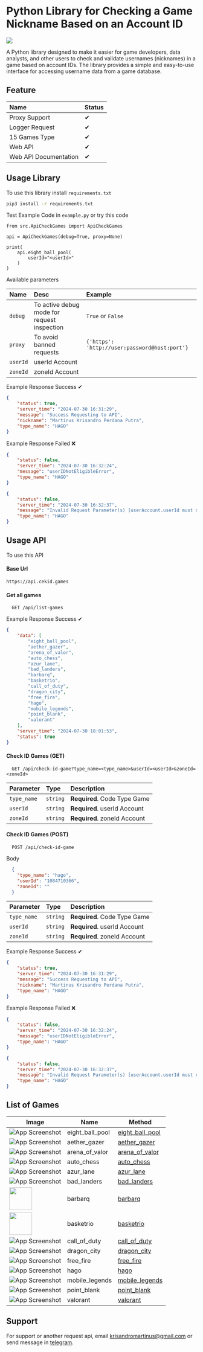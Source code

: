 
# Python Library for Checking a Game Nickname Based on an Account ID
<img src="https://raw.githubusercontent.com/sandrocods/api-cek-id-game/master/assets/banner.png">

A Python library designed to make it easier for game developers, data analysts, and other users to check and validate usernames (nicknames) in a game based on account IDs. The library provides a simple and easy-to-use interface for accessing username data from a game database.



## Feature

| Name | Status     |
| :-------- | :------- |
| Proxy Support | ✔ |
| Logger Request | ✔ |
| 15 Games Type | ✔ |
| Web API | ✔ |
| Web API Documentation |  ✔ |




## Usage Library

To use this library install `requirements.txt`
```bash
pip3 install -r requirements.txt
```
Test Example Code in `example.py` or try this code 
```python3
from src.ApiCheckGames import ApiCheckGames

api = ApiCheckGames(debug=True, proxy=None)

print(
    api.eight_ball_pool(
        userId="<userId>"
    )
)
```
Available parameters

| Name | Desc     | Example |
| :-------- | :------- | :------- |
| `debug` | To active debug mode for request inspection | `True` or `False`|
| `proxy` | To avoid banned requests | `{'https': 'http://user:password@host:port'}`|
| `userId` | userId Account | |
| `zoneId` | zoneId Account | |


Example Response Success ✔
```json
{
    "status": true,
    "server_time": "2024-07-30 16:31:29",
    "message": "Success Requesting to API",
    "nickname": "Martinus Krisandro Perdana Putra",
    "type_name": "HAGO"
}
```

Example Response Failed ❌
```json
{
    "status": false,
    "server_time": "2024-07-30 16:32:24",
    "message": "userIDNotEligibleError",
    "type_name": "HAGO"
}
```

```json
{
    "status": false,
    "server_time": "2024-07-30 16:32:37",
    "message": "Invalid Request Parameter(s) [userAccount.userId must not be blank]",
    "type_name": "HAGO"
}
```

## Usage API

To use this API

#### Base Url

```http
https://api.cekid.games
```

#### Get all games

```http
  GET /api/list-games
```
Example Response Success ✔
```json
{
	"data": [
		"eight_ball_pool",
		"aether_gazer",
		"arena_of_valor",
		"auto_chess",
		"azur_lane",
		"bad_landers",
		"barbarq",
		"basketrio",
		"call_of_duty",
		"dragon_city",
		"free_fire",
		"hago",
		"mobile_legends",
		"point_blank",
		"valorant"
	],
	"server_time": "2024-07-30 18:01:53",
	"status": true
}
```


#### Check ID Games (GET)

```http
  GET /api/check-id-game?type_name=<type_name>&userId=<userId>&zoneId=<zoneId>
```

| Parameter | Type     | Description                |
| :-------- | :------- | :------------------------- |
| `type_name` | `string` | **Required**. Code Type Game |
| `userId` | `string` | **Required**. userId Account |
| `zoneId` | `string` | **Required**. zoneId Account |

#### Check ID Games (POST)

```http
  POST /api/check-id-game
```

Body
```json
  {
 	"type_name": "hago",
 	"userId": "1084710366",
 	"zoneId": ""
  }
```

| Parameter | Type     | Description                |
| :-------- | :------- | :------------------------- |
| `type_name` | `string` | **Required**. Code Type Game |
| `userId` | `string` | **Required**. userId Account |
| `zoneId` | `string` | **Required**. zoneId Account |

Example Response Success ✔
```json
{
    "status": true,
    "server_time": "2024-07-30 16:31:29",
    "message": "Success Requesting to API",
    "nickname": "Martinus Krisandro Perdana Putra",
    "type_name": "HAGO"
}
```

Example Response Failed ❌
```json
{
    "status": false,
    "server_time": "2024-07-30 16:32:24",
    "message": "userIDNotEligibleError",
    "type_name": "HAGO"
}
```

```json
{
    "status": false,
    "server_time": "2024-07-30 16:32:37",
    "message": "Invalid Request Parameter(s) [userAccount.userId must not be blank]",
    "type_name": "HAGO"
}
```
## List of Games

|Image | Name             | Method                         |
| ----------------- | ----------------- | ---------------- |
![App Screenshot](https://raw.githubusercontent.com/sandrocods/api-cek-id-game/master/assets/8bp.webp)| eight_ball_pool | [eight_ball_pool](https://github.com/sandrocods/api-cek-id-game/blob/master/src/ApiCheckGames.py#L50)
![App Screenshot](https://raw.githubusercontent.com/sandrocods/api-cek-id-game/master/assets/aether_gazer.webp)| aether_gazer | [aether_gazer](https://github.com/sandrocods/api-cek-id-game/blob/master/src/ApiCheckGames.py#L101)
![App Screenshot](https://raw.githubusercontent.com/sandrocods/api-cek-id-game/master/assets/arena_of_valor.webp)| arena_of_valor | [arena_of_valor](https://github.com/sandrocods/api-cek-id-game/blob/master/src/ApiCheckGames.py#L158)
![App Screenshot](https://raw.githubusercontent.com/sandrocods/api-cek-id-game/master/assets/auto_chess.webp)| auto_chess | [auto_chess](https://github.com/sandrocods/api-cek-id-game/blob/master/src/ApiCheckGames.py#L210)
![App Screenshot](https://raw.githubusercontent.com/sandrocods/api-cek-id-game/master/assets/azur_lane.webp)| azur_lane | [azur_lane](https://github.com/sandrocods/api-cek-id-game/blob/master/src/ApiCheckGames.py#L261)
![App Screenshot](https://raw.githubusercontent.com/sandrocods/api-cek-id-game/master/assets/bad_landers.webp)| bad_landers | [bad_landers](https://github.com/sandrocods/api-cek-id-game/blob/master/src/ApiCheckGames.py#L331)
<img src="https://raw.githubusercontent.com/sandrocods/api-cek-id-game/master/assets/barbarq.jpg" width="60">| barbarq | [barbarq](https://github.com/sandrocods/api-cek-id-game/blob/master/src/ApiCheckGames.py#L396)
<img src="https://raw.githubusercontent.com/sandrocods/api-cek-id-game/master/assets/basketrio.jpg" width="60">| basketrio | [basketrio](https://github.com/sandrocods/api-cek-id-game/blob/master/src/ApiCheckGames.py#L447)
![App Screenshot](https://raw.githubusercontent.com/sandrocods/api-cek-id-game/master/assets/call_of_duty.webp)| call_of_duty | [call_of_duty](https://github.com/sandrocods/api-cek-id-game/blob/master/src/ApiCheckGames.py#L513)
![App Screenshot](https://raw.githubusercontent.com/sandrocods/api-cek-id-game/master/assets/dragon_city.webp)| dragon_city | [dragon_city](https://github.com/sandrocods/api-cek-id-game/blob/master/src/ApiCheckGames.py#L564)
![App Screenshot](https://raw.githubusercontent.com/sandrocods/api-cek-id-game/master/assets/free_fire.webp)| free_fire | [free_fire](https://github.com/sandrocods/api-cek-id-game/blob/master/src/ApiCheckGames.py#L615)
![App Screenshot](https://raw.githubusercontent.com/sandrocods/api-cek-id-game/master/assets/hago.webp)| hago | [hago](https://github.com/sandrocods/api-cek-id-game/blob/master/src/ApiCheckGames.py#L666)
![App Screenshot](https://raw.githubusercontent.com/sandrocods/api-cek-id-game/master/assets/mobile_legends.webp)| mobile_legends | [mobile_legends](https://github.com/sandrocods/api-cek-id-game/blob/master/src/ApiCheckGames.py#L717)
![App Screenshot](https://raw.githubusercontent.com/sandrocods/api-cek-id-game/master/assets/point_blank.webp)| point_blank | [point_blank](https://github.com/sandrocods/api-cek-id-game/blob/master/src/ApiCheckGames.py#L768)
![App Screenshot](https://raw.githubusercontent.com/sandrocods/api-cek-id-game/master/assets/valorant.webp)| valorant | [valorant](https://github.com/sandrocods/api-cek-id-game/blob/master/src/ApiCheckGames.py#L819)

## Support

For support or another request api, email krisandromartinus@gmail.com or send message in [telegram](https://t.me/sandroputraaa).

